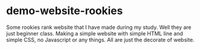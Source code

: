 # demo-website-rookies
Some rookies rank website that I have made during my study.
Well they are just beginner class.
Making a simple website with simple HTML line and simple CSS, no Javascript or any things. All are just the decorate of website.
